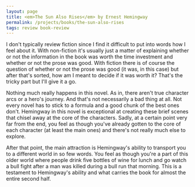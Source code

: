 ```yaml
---
layout: page
title: <em>The Sun Also Rises</em> by Ernest Hemingway
permalink: /projects/books/the-sun-also-rises
tags: review book-review
---
```


I don't typically review fiction since I find it difficult to put into words how I feel about it. With non-fiction it's usually just a matter of explaining whether or not the information in the book was worth the time investment and whether or not the prose was good. With fiction there is of course the question of whether or not the prose was good (it was, in this case) but after that's sorted, how am I meant to decide if it was worth it? That's the tricky part but I'll give it a go.

Nothing much really happens in this novel. As in, there aren't true character arcs or a hero's journey. And that's not necessarily a bad thing at all. Not every novel has to stick to a formula and a good chunk of the best ones don't. Hemingway in this novel is exceptional at creating these brief scenes that chisel away at the core of the characters. Sadly, at a certain point very far from the end, you feel as though you've already gotten to the core of each character (at least the main ones) and there's not really much else to explore.

After that point, the main attraction is Hemingway's ability to transport you to a different world in so few words. You feel as though you're a part of this older world where people drink five bottles of wine for lunch and go watch a bull fight after a man was killed during a bull run that morning. This is a testament to Hemingway's ability and what carries the book for almost the entire second half.
